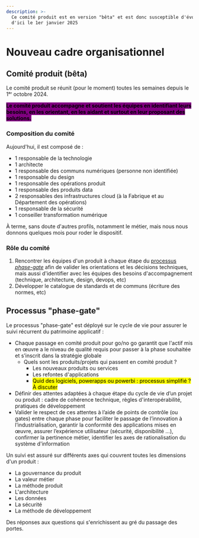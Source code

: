 ```yaml
---
description: >-
  Ce comité produit est en version "bêta" et est donc susceptible d'évoluer
  d'ici le 1er janvier 2025
---
```


# Nouveau cadre organisationnel

## Comité produit (bêta)

Le comité produit se réunit (pour le moment) toutes les semaines depuis le 1ᵉʳ octobre 2024.&#x20;

<mark style="background-color:purple;">**Le comité produit accompagne et soutient les équipes en identifiant leurs besoins, en les orientant, en les aidant et surtout en leur proposant des solutions.**</mark>

### Composition du comité

Aujourd'hui, il est composé de :&#x20;

* 1 responsable de la technologie
* 1 architecte
* 1 responsable des communs numériques (personne non identifiée)
* 1 responsable du design
* 1 responsable des opérations produit&#x20;
* 1 responsable des produits data
* 2 responsables des infrastructures cloud (à la Fabrique et au Département des opérations)
* 1 responsable de la sécurité
* 1 conseiller transformation numérique

À terme, sans doute d'autres profils, notamment le métier, mais nous nous donnons quelques mois pour roder le dispositif. &#x20;

### Rôle du comité

1. Rencontrer les équipes d'un produit à chaque étape du [processus _phase-gate_](comite-produit-beta.md#processus-phase-gate) afin de valider les orientations et les décisions techniques, mais aussi d'identifier avec les équipes des besoins d'accompagnement (technique, architecture, design, devops, etc)
2. Développer le catalogue de standards et de communs (écriture des normes, etc)

## Processus "phase-gate"

Le processus "phase-gate" est déployé sur le cycle de vie pour assurer le suivi récurrent du patrimoine applicatif :

* Chaque passage en comité produit pour go/no go garantit que l'actif mis en œuvre a le niveau de qualité requis pour passer à la phase souhaitée et s’inscrit dans la stratégie globale
  * Quels sont les produits/projets qui passent en comité produit ?
    * Les nouveaux produits ou services
    * Les refontes d'applications
    * <mark style="background-color:yellow;">Quid des logiciels, powerapps ou powerbi : processus simplifié ? À discuter</mark>
* Définir des attentes adaptées à chaque étape du cycle de vie d’un projet ou produit​ : cadre de cohérence technique, règles d'interopérabilité, pratiques de développement​
* Valider le respect de ces attentes à l’aide de points de contrôle (ou gates) entre chaque phase​ pour faciliter le passage de l’innovation à l’industrialisation, garantir la conformité des applications mises en œuvre, assurer l’expérience utilisateur (sécurité, disponibilité …), confirmer la pertinence métier, identifier les axes de rationalisation du système d'information

Un suivi est assuré sur différents axes qui couvrent toutes les dimensions d'un produit :

* La gouvernance du produit
* La valeur métier
* La méthode produit
* L'architecture
* Les données
* La sécurité
* La méthode de développement

Des réponses aux questions qui s'enrichissent au gré du passage des portes.






